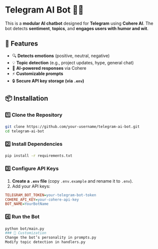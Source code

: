 # Telegram AI Bot 🤖💬

This is a **modular AI chatbot** designed for **Telegram** using **Cohere AI**. The bot detects **sentiment**, **topics**, and **engages users with humor and wit**.

## 🚀 Features
- 🔍 **Detects emotions** (positive, neutral, negative)
- 💡 **Topic detection** (e.g., project updates, hype, general chat)
- 🤖 **AI-powered responses** via Cohere
- ⚡ **Customizable prompts**
- 🔒 **Secure API key storage (via `.env`)**

## 📦 Installation

### 1️⃣ Clone the Repository
```bash
git clone https://github.com/your-username/telegram-ai-bot.git
cd telegram-ai-bot
```
### 2️⃣ Install Dependencies
```bash
pip install -r requirements.txt
```
### 3️⃣ Configure API Keys
1. **Create a `.env` file** (copy `.env.example` and rename it to `.env`).
2. Add your API keys:
```ini
TELEGRAM_BOT_TOKEN=your-telegram-bot-token
COHERE_API_KEY=your-cohere-api-key
BOT_NAME=YourBotName
```
### 4️⃣ Run the Bot
```bash
python bot/main.py
### 📌 Customization
Change the bot’s personality in prompts.py
Modify topic detection in handlers.py

